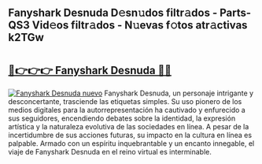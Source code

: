 ## Fanyshark Desnuda D𝚎sn𝚞dos filtr𝚊dos - Parts-QS3 Vid𝚎os filtr𝚊dos - N𝚞evas f𝚘tos atr𝚊ctivas k2TGw

# <h2><a href="http://mb4l852.tromn.icu/?c=Fanyshark+Desnuda">🔗👉👉👉 Fanyshark Desnuda 🔗🔗</a></h2>

[![Fanyshark Desnuda nuevo](https://i.imgur.com/pEAQMta.gif)](http://mb4l852.tromn.icu/?c=Fanyshark+Desnuda)
Fanyshark Desnuda, un personaje intrigante y desconcertante, trasciende las etiquetas simples. Su uso pionero de los medios digitales para la autorrepresentación ha cautivado y enfurecido a sus seguidores, encendiendo debates sobre la identidad, la expresión artística y la naturaleza evolutiva de las sociedades en línea. A pesar de la incertidumbre de sus acciones futuras, su impacto en la cultura en línea es palpable. Armado con un espíritu inquebrantable y un encanto innegable, el viaje de Fanyshark Desnuda en el reino virtual es interminable.
